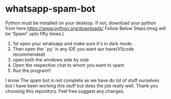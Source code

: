 # whatsapp-spam-bot
Python must be installed on your desktop. If not, download your python from here https://www.python.org/downloads/
Follow Below Steps:(msg will be 'Spam!' upto fifty times.)
1. 1st open your whatsapp and make sure it's in dark mode.
2. Then open the '.py' in any IDE you want aur have(VScode recommended)
3. open both the windows side by side
4. Open the respective chat to whom you want to spam
5. Run the program!!

I know The spam bot is not complete as we have do lot of stuff  ourselves but I have been working this stuff but does the job really well.
Thank you choosing this repository.
Feel free suggest any changes.
